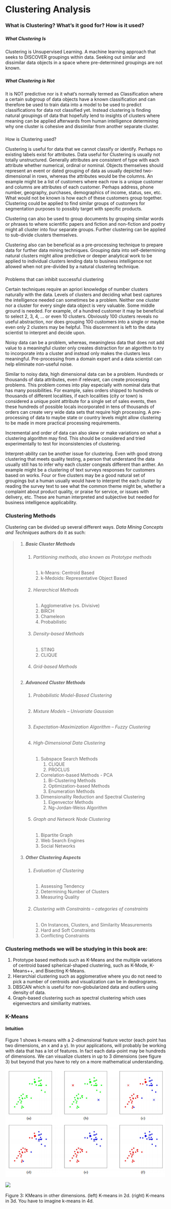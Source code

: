 # Clustering Analysis

### What is Clustering? What’s it good for? How is it used?

##### 

##### What Clustering Is

Clustering is Unsupervised Learning. A machine learning approach that seeks to DISCOVER groupings within data. Seeking out similar and dissimilar data objects in a space where pre-determined groupings are not known.

##### 

##### What Clustering is Not

It is NOT predictive nor is it what’s normally termed as Classification where a certain subgroup of data objects have a known classification and can therefore be used to train data into a model to be used to predict classifications for data not classified yet. Instead clustering is finding natural groupings of data that hopefully lend to insights of clusters where meaning can be applied afterwards from human intelligence determining why one cluster is cohesive and dissimilar from another separate cluster.

##### 

How is Clustering used?

Clustering is useful for data that we cannot classify or identify. Perhaps no existing labels exist for attributes. Data useful for Clustering is usually not totally unstructured. Generally attributes are consistent of type with each attribute whether numerical, ordinal or nominal. Objects themselves should represent an event or dated grouping of data as usually depicted two-dimensional in rows, whereas the attributes would be the columns. An example might be a list of customers where each row is a unique customer and columns are attributes of each customer. Perhaps address, phone number, geography, purchases, demographics of income, status, sex, etc. What would not be known is how each of these customers group together. Clustering could be applied to find similar groups of customers for segmentation purposes to possibly target with specific products.

Clustering can also be used to group documents by grouping similar words or phrases to where scientific papers and fiction and non-fiction and poetry might all cluster into four separate groups. Further clustering can be applied to sub-divide clusters themselves.

Clustering also can be beneficial as a pre-processing technique to prepare data for further data mining techniques. Grouping data into self-determining natural clusters might allow predictive or deeper analytical work to be applied to individual clusters lending data to business intelligence not allowed when not pre-divided by a natural clustering technique.

##### 

Problems that can inhibit successful clustering

Certain techniques require an apriori knowledge of number clusters naturally with the data. Levels of clusters and deciding what best captures the intelligence needed can sometimes be a problem. Neither one cluster nor a cluster for every single data object is very valuable. Some middle ground is needed. For example, of a hundred customer it may be beneficial to select 2, 3, 4, … or even 10 clusters. Obviously 100 clusters reveals no useful abstraction, nor does grouping 100 customers into a single or maybe even only 2 clusters may be helpful. This discernment is left to the data scientist to interpret and decide upon.

Noisy data can be a problem, whereas, meaningless data that does not add value to a meaningful cluster only creates distraction for an algorithm to try to incorporate into a cluster and instead only makes the clusters less meaningful. Pre-processing from a domain expert and a data scientist can help eliminate non-useful noise.

Similar to noisy data, high dimensional data can be a problem. Hundreds or thousands of data attributes, even if relevant, can create processing problems. This problem comes into play especially with nominal data that has many possibilities. For example, sales orders shipped to hundreds or thousands of different localities, if each localities \(city or town\) is considered a unique point attribute for a single set of sales events, then these hundreds of possible locals incorporated in tens of thousands of orders can create very wide data sets that require high processing. A pre-processing of data to maybe state or country levels might allow clustering to be made in more practical processing requirements.

Incremental and order of data can also skew or make variations on what a clustering algorithm may find. This should be considered and tried experimentally to test for inconsistencies of clustering.

Interpret-ability can be another issue for clustering. Even with good strong clustering that meets quality testing, a person that understand the data usually still has to infer why each cluster congeals different than anther. An example might be a clustering of text surveys responses for customers based on works. Four or five clusters may be a good natural set of groupings but a human usually would have to interpret the each cluster by reading the survey text to see what the common theme might be, whether a complaint about product quality, or praise for service, or issues with delivery, etc. These are human interpreted and subjective but needed for business intelligence applicability.

### Clustering Methods

Clustering can be divided up several different ways. _Data Mining Concepts and Techniques_ authors do it as such:

> 1. ##### Basic Cluster Methods
>
>    1. ###### Partitioning methods, also known as Prototype methods
>
>       1. k-Means: Centroid Based
>       2. k-Medoids: Representative Object Based
>    2. ###### Hierarchical Methods
>
>       1. Agglomerative \(vs. Divisive\)
>       2. BIRCH
>       3. Chameleon
>       4. Probabilistic
>    3. ###### Density-based Methods
>
>       1. STING
>       2. CLIQUE
>    4. ###### Grid-based Methods
> 2. ##### Advanced Cluster Methods
>
>    1. ###### Probabilistic Model-Based Clustering
>    2. ###### Mixture Models – Univariate Gaussian
>    3. ###### Expectation-Maximization Algorithm – Fuzzy Clustering
>    4. ###### High-Dimensional Data Clustering
>
>       1. Subspace Search Methods
>          1. CLIQUE
>          2. PROCLUS
>       2. Correlation-based Methods - PCA
>          1. Bi-Clustering Methods
>          2. Optimization-based Methods
>          3. Enumeration Methods
>       3. Dimensionality Reduction and Spectral Clustering
>          1. Eigenvector Methods
>          2. Ng-Jordan-Weiss Algorithm
>    5. ###### Graph and Network Node Clustering
>
>       1. Bipartite Graph
>       2. Web Search Engines
>       3. Social Networks
> 3. ##### Other Clustering Aspects
>
>    1. ###### Evaluation of Clustering
>
>       1. Assessing Tendency
>       2. Determining Number of Clusters
>       3. Measuring Quality
>    2. ###### Clustering with Constraints – categories of constraints
>
>       1. On Instances, Clusters, and Similarity Measurements
>       2. Hard and Soft Constraints
>       3. Conflicting Constraints

### Clustering methods we will be studying in this book are:

1. Prototype based methods such as K-Means and the multiple variations of centroid based spherical-shaped clustering, such as K-Mode, K-Means++, and Bisecting K-Means.
2. Hierarchial clustering such as agglomerative where you do not need to pick a number of centroids and visualization can be in dendrograms.
3. DBSCAN which is useful for non-globularized data and outliers using density of data.
4. Graph-based clustering such as spectral clustering which uses eigenvectors and similiarity matrixes.

### K-Means

#### Intuition

Figure 1 shows k-means with a 2-dimensional feature vector \(each point has two dimensions, an x and a y\). In your applications, will probably be working with data that has a lot of features. In fact each data-point may be hundreds of dimensions. We can visualize clusters in up to 3 dimensions \(see figure 3\) but beyond that you have to rely on a more mathematical understanding.

![](/assets/two_centroid_clustering.png)

![](http://stanford.edu/~cpiech/cs221/img/kmeans3d.png)

Figure 3: KMeans in other dimensions. \(left\) K-means in 2d. \(right\) K-means in 3d. You have to imagine k-means in 4d.

